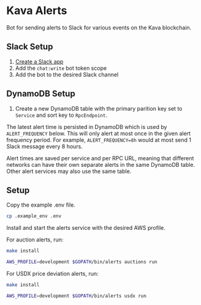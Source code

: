# Kava Alerts

Bot for sending alerts to Slack for various events on the Kava blockchain.

## Slack Setup

1. [Create a Slack app](https://api.slack.com/apps/new)
2. Add the `chat:write` bot token scope
3. Add the bot to the desired Slack channel

## DynamoDB Setup

1. Create a new DynamoDB table with the primary parition key set to `Service` and
   sort key to `RpcEndpoint`.

The latest alert time is persisted in DynamoDB which is used by
`ALERT_FREQUENCY` below. This will only alert at most once in the given alert
frequency period. For example, `ALERT_FREQUENCY=8h` would at most send 1 Slack
message every 8 hours.

Alert times are saved per service and per RPC URL, meaning that different
networks can have their own separate alerts in the same DynamoDB table. Other
alert services may also use the same table.

## Setup

Copy the example .env file.

```bash
cp .example_env .env
```

Install and start the alerts service with the desired AWS profile.

For auction alerts, run:

```bash
make install

AWS_PROFILE=development $GOPATH/bin/alerts auctions run
```

For USDX price deviation alerts, run:

```bash
make install

AWS_PROFILE=development $GOPATH/bin/alerts usdx run
```
